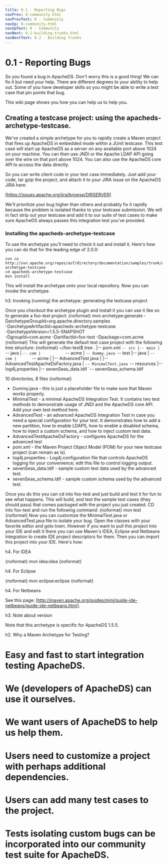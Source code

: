 ```yaml
---
title: 0.1 - Reporting Bugs
navPrev: 0-community.html
navPrevText: 0 - Community
navUp: 0-community.html
navUpText: 0 - Community
navNext: 0.2-building-trunks.html
navNextText: 0.2 - Building Trunks
---
```


# 0.1 - Reporting Bugs

So you found a bug in ApacheDS.  Don't worry this is a good thing!  We can fix it but need your help.  There are different degrees to your ability to help out.  Some of you have developer skills so you might be able to write a test case that pin points that bug. 

This wiki page shows you how you can help us to help you.

## Creating a testcase project: using the apacheds-archetype-testcase.

We've created a simple archetype for you to rapidly create a Maven project that fires up ApacheDS in embedded mode within a JUnit testcase. This test case will start up ApacheDS as a server on any available port above 1024 on your machine. You can then use JNDI or the Apache LDAP API going over the wire on that port above 1024. You can also use the ApacheDS core API to access the data directly.

So you can write client code in your test case immediately. Just add your code, tar gzip the project, and attach it to your JIRA issue on the ApacheDS JIRA here:

 [https://issues.apache.org/jira/browse/DIRSERVER]

We'll prioritize your bug higher than others and probably fix it rapidly because the problem is isolated thanks to your testcase submission. We will in fact strip out your testcase and add it to our suite of test cases to make sure ApacheDS always passes this integration test you've provided.

### Installing the apacheds-archetype-testcase

To use the archetype you'll need to check it out and install it. Here's how you can do that for the leading edge of 2.0.0:


	svn co http://svn.apache.org/repos/asf/directory/documentation/samples/trunk/apacheds-archetype-testcase
	cd apacheds-archetype-testcase
	mvn install

This will install the archetype onto your local repository. Now you can invoke the archetype.

h3. Invoking (running) the archetype: generating the testcase project

Once you checkout the archetype plugin and install it you can use it like so to generate a foo-test project:
{noformat}
mvn archetype:generate -DarchetypeGroupId=org.apache.directory.samples \
                       -DarchetypeArtifactId=apacheds-archetype-testcase \
                       -DarchetypeVersion=1.5.5-SNAPSHOT \
                       -DgroupId=com.acme -DartifactId=foo-test -Dpackage=com.acme
{noformat}
This will generate the default test case project with the following tree structure:
{noformat}
~/foo-test$ tree
.
|-- pom.xml
`-- src
    |-- main
    |   `-- java
    |       `-- com
    |           `-- acme
    |               `-- Dummy.java
    `-- test
        |-- java
        |   `-- com
        |       `-- acme
        |           |-- AdvancedTest.java
        |           |-- AdvancedTestApacheDsFactory.java
        |           `-- MinimalTest.java
        `-- resources
            |-- log4j.properties
            |-- sevenSeas_data.ldif
            `-- sevenSeas_schema.ldif

10 directories, 8 files
{noformat}
* Dummy.java - this is just a placeholder file to make sure that Maven works properly.
* MinimalTest - a minimal ApacheDS Integration Test. It contains two test methods to demonstrate usage of JNDI and the ApacheDS core API. Add your own test method here.
* AdvancedTest - an advanced ApacheDS Integration Test in case you need a special configuration for your test. It demonstrates how to add a new partition, how to enable LDAPS, how to enable a disabled schema, how to inject a custom schema, and how to inject custom test data.
* AdvancedTestApacheDsFactory - configures ApacheDS for the advanced test
* pom.xml - the Maven Project Object Model (POM) for your new testcase project (can remain as is).
* log4j.properties - Log4j configuration file that controls ApacheDS logging for your convenience; edit this file to control logging output.
* sevenSeas_data.ldif - sample custom test data used by the advanced test.
* sevenSeas_schema.ldif - sample custom schema used by the advanced test.

Once you do this you can cd into foo-test and just build and test it for fun to see what happens.  This will build, and test the sample test cases (they should pass) that comes packaged with the project you just created. CD into foo-test and run the following command:
{noformat}
mvn test
{noformat}
Now you can customize the MinimalTest.java or AdvancedTest.java file to isolate your bug. Open the classes with your favorite editor and goto town.  However if you want to pull this project into your IDE and edit it there you can use Maven's IDEA, Eclipse and Netbeans integration to create IDE project descriptors for them.  Then you can import this project into your IDE.  Here's how:

h4. For IDEA

{noformat}
mvn idea:idea
{noformat}

h4. For Eclipse

{noformat}
mvn eclipse:eclipse
{noformat}

h4. For Netbeans

See this page: [http://maven.apache.org/guides/mini/guide-ide-netbeans/guide-ide-netbeans.html].

h3. Note about version

Note that this archetype is specific for ApacheDS 1.5.5.

h2. Why a Maven Archetype for Testing?

# Easy and fast to start integration testing ApacheDS.
# We (developers of ApacheDS) can use it ourselves.
# We want users of ApacheDS to help us help them.
# Users need to customize a project with perhaps additional dependencies.
# Users can add many test cases to the project.
# Tests isolating custom bugs can be incorporated into our community test suite for ApacheDS.

